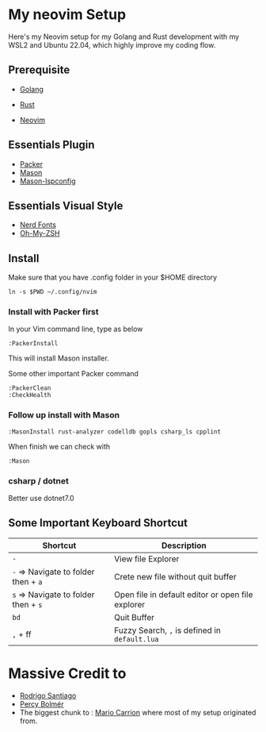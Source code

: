 # My neovim Setup
Here's my Neovim setup for my Golang and Rust development with my WSL2 and Ubuntu 22.04, which highly improve my coding flow.

## Prerequisite

* [Golang](https://go.dev/doc/install)

* [Rust](https://www.rust-lang.org/tools/install)

* [Neovim](https://github.com/neovim/neovim/wiki/Installing-Neovim)

  

## Essentials Plugin

* [Packer](https://www.github.com/wbthomason/packer.nvim)
* [Mason](https://www.github.com/williamboman/mason.nvim)
* [ Mason-lspconfig ](https://www.github.com/williamboman/mason-lspconfig.nvim)

## Essentials Visual Style

* [Nerd Fonts](https://https://github.com/ryanoasis/nerd-fonts)
* [Oh-My-ZSH](https://github.com/ohmyzsh/ohmyzsh)


## Install
Make sure that you have .config folder in your $HOME directory
```
ln -s $PWD ~/.config/nvim
```

### Install with Packer first
In your Vim command line, type as below
```
:PackerInstall
```
This will install Mason installer.

Some other important Packer command
```
:PackerClean
:CheckHealth
```

### Follow up install with Mason
```
:MasonInstall rust-analyzer codelldb gopls csharp_ls cpplint
```
When finish we can check with 
```
:Mason
```
### csharp / dotnet
Better use dotnet7.0


## Some Important Keyboard Shortcut

| Shortcut | Description |
| ------ | ------ |
| `-` | View file Explorer |
| `-` => Navigate to folder then + `a` | Crete new file without quit buffer|
| `s` => Navigate to folder then + `s` | Open file in default editor or open file explorer|
| `bd` | Quit Buffer |
| `,` + ff | Fuzzy Search, `,` is defined <mapleader> in `default.lua` |


# Massive Credit to
* [Rodrigo Santiago](https://rsdlt.github.io/posts/rust-nvim-ide-guide-walkthrough-development-debug/)
* [Percy Bolmér](https://programmingpercy.tech/blog/learn-how-to-use-neovim-as-ide/)
* The biggest chunk to : [Mario Carrion](https://www.youtube.com/@MarioCarrion) where most of my setup originated from.
